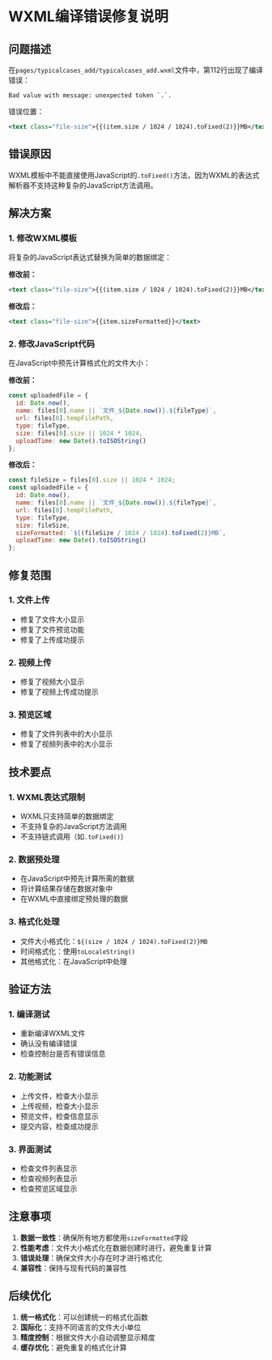 # WXML编译错误修复说明

## 问题描述

在`pages/typicalcases_add/typicalcases_add.wxml`文件中，第112行出现了编译错误：

```
Bad value with message: unexpected token `.`.
```

错误位置：
```xml
<text class="file-size">{{(item.size / 1024 / 1024).toFixed(2)}}MB</text>
```

## 错误原因

WXML模板中不能直接使用JavaScript的`.toFixed()`方法，因为WXML的表达式解析器不支持这种复杂的JavaScript方法调用。

## 解决方案

### 1. 修改WXML模板
将复杂的JavaScript表达式替换为简单的数据绑定：

**修改前：**
```xml
<text class="file-size">{{(item.size / 1024 / 1024).toFixed(2)}}MB</text>
```

**修改后：**
```xml
<text class="file-size">{{item.sizeFormatted}}</text>
```

### 2. 修改JavaScript代码
在JavaScript中预先计算格式化的文件大小：

**修改前：**
```javascript
const uploadedFile = {
  id: Date.now(),
  name: files[0].name || `文件_${Date.now()}.${fileType}`,
  url: files[0].tempFilePath,
  type: fileType,
  size: files[0].size || 1024 * 1024,
  uploadTime: new Date().toISOString()
};
```

**修改后：**
```javascript
const fileSize = files[0].size || 1024 * 1024;
const uploadedFile = {
  id: Date.now(),
  name: files[0].name || `文件_${Date.now()}.${fileType}`,
  url: files[0].tempFilePath,
  type: fileType,
  size: fileSize,
  sizeFormatted: `${(fileSize / 1024 / 1024).toFixed(2)}MB`,
  uploadTime: new Date().toISOString()
};
```

## 修复范围

### 1. 文件上传
- 修复了文件大小显示
- 修复了文件预览功能
- 修复了上传成功提示

### 2. 视频上传
- 修复了视频大小显示
- 修复了视频上传成功提示

### 3. 预览区域
- 修复了文件列表中的大小显示
- 修复了视频列表中的大小显示

## 技术要点

### 1. WXML表达式限制
- WXML只支持简单的数据绑定
- 不支持复杂的JavaScript方法调用
- 不支持链式调用（如`.toFixed()`）

### 2. 数据预处理
- 在JavaScript中预先计算所需的数据
- 将计算结果存储在数据对象中
- 在WXML中直接绑定预处理的数据

### 3. 格式化处理
- 文件大小格式化：`${(size / 1024 / 1024).toFixed(2)}MB`
- 时间格式化：使用`toLocaleString()`
- 其他格式化：在JavaScript中处理

## 验证方法

### 1. 编译测试
- 重新编译WXML文件
- 确认没有编译错误
- 检查控制台是否有错误信息

### 2. 功能测试
- 上传文件，检查大小显示
- 上传视频，检查大小显示
- 预览文件，检查信息显示
- 提交内容，检查成功提示

### 3. 界面测试
- 检查文件列表显示
- 检查视频列表显示
- 检查预览区域显示

## 注意事项

1. **数据一致性**：确保所有地方都使用`sizeFormatted`字段
2. **性能考虑**：文件大小格式化在数据创建时进行，避免重复计算
3. **错误处理**：确保文件大小存在时才进行格式化
4. **兼容性**：保持与现有代码的兼容性

## 后续优化

1. **统一格式化**：可以创建统一的格式化函数
2. **国际化**：支持不同语言的文件大小单位
3. **精度控制**：根据文件大小自动调整显示精度
4. **缓存优化**：避免重复的格式化计算 